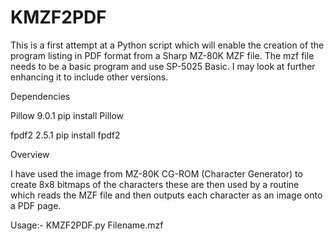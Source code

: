 # KMZF2PDF

This is a first attempt at a Python script which will enable the creation of the program listing in PDF format from a Sharp MZ-80K MZF file.
The mzf file needs to be a basic program and use SP-5025 Basic. I may look at further enhancing it to include other versions.

Dependencies

Pillow 9.0.1
pip install Pillow

fpdf2 2.5.1
pip install fpdf2

Overview

I have used the image from MZ-80K CG-ROM (Character Generator) to create 8x8 bitmaps of the characters these are then used
by a routine which reads the MZF file and then outputs each character as an image onto a PDF page.

Usage:-
KMZF2PDF.py Filename.mzf
